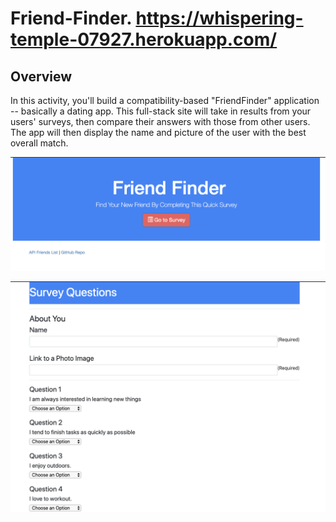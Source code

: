 # Friend-Finder. https://whispering-temple-07927.herokuapp.com/

## Overview
In this activity, you'll build a compatibility-based "FriendFinder" application -- basically a dating app. This full-stack site will take in results from your users' surveys, then compare their answers with those from other users. The app will then display the name and picture of the user with the best overall match.

![](img/FFimg2.png)


![](img/FFimg.png)


